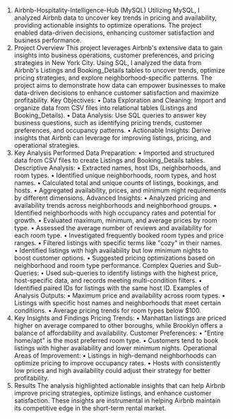 1. Airbnb-Hospitality-Intelligence-Hub (MySQL)
Utilizing MySQL, I analyzed Airbnb data to uncover key trends in pricing and availability, providing actionable insights to optimize operations. The project enabled data-driven decisions, enhancing customer satisfaction and business performance.
2. Project Overview
This project leverages Airbnb's extensive data to gain insights into business operations, customer preferences, and pricing strategies in New York City. Using SQL, I analyzed the data from Airbnb's Listings and Booking_Details tables to uncover trends, optimize pricing strategies, and explore neighborhood-specific patterns. The project aims to demonstrate how data can empower businesses to make data-driven decisions to enhance customer satisfaction and maximize profitability.
Key Objectives:
• Data Exploration and Cleaning: Import and organize data from CSV files into relational tables (Listings and Booking_Details).
• Data Analysis: Use SQL queries to answer key business questions, such as identifying pricing trends, customer preferences, and occupancy patterns.
• Actionable Insights: Derive insights that Airbnb can leverage for improving listings, pricing, and operational strategies.
3. Key Analysis Performed
Data Preparation:
• Imported and structured data from CSV files to create Listings and Booking_Details tables.
Descriptive Analysis:
• Extracted names, host IDs, neighborhoods, and room types.
• Identified unique neighborhoods, room types, and host names.
• Calculated total and unique counts of listings, bookings, and hosts.
• Aggregated availability, prices, and minimum night requirements by different dimensions.
Advanced Insights:
• Analyzed pricing and availability trends across neighborhoods and neighborhood groups.
• Identified neighborhoods with high occupancy rates and potential for growth.
• Evaluated maximum, minimum, and average prices by room type.
• Assessed the average number of reviews and availability for each room type.
• Investigated frequently booked room types and price ranges.
• Filtered listings with specific terms like "cozy" in their names.
• Identified listings with high availability but low minimum nights to boost customer options.
• Suggested pricing optimizations based on neighborhood and room type performance.
Complex Queries and Sub-Queries:
• Used sub-queries to identify listings with the highest price, host-specific data, and records meeting multi-condition filters.
• Identified paired IDs for listings with the same host ID.
Examples of Analysis Outputs:
• Maximum price and availability across room types.
• Listings with specific host names and neighborhoods that meet certain conditions.
• Average pricing trends for room types below $100.
4. Key Insights and Findings
Pricing Trends:
• Manhattan listings are priced higher on average compared to other boroughs, while Brooklyn offers a balance of affordability and availability.
Customer Preferences:
• "Entire home/apt" is the most preferred room type.
• Customers tend to book listings with higher availability and lower minimum nights.
Operational Areas of Improvement:
• Listings in high-demand neighborhoods can optimize pricing to improve occupancy rates.
• Hosts with consistently low prices and high availability could adjust their strategy for better profitability.
5. Results
The analysis highlighted actionable insights that can help Airbnb improve pricing strategies, optimize listings, and enhance customer satisfaction. These insights are instrumental in helping Airbnb maintain its competitive edge in the short-term rental market.
